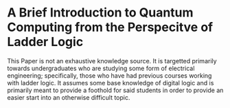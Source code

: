 # A Brief Introduction to Quantum Computing from the Perspecitve of Ladder Logic

This Paper is not an exhaustive knowledge source.  It is targetted primarily towards undergraduates who are studying some form of electrical engineering; specifically, those who have had previous courses working with ladder logic.  It assumes some base knowledge of digital logic and is primarily meant to provide a foothold for said students in order to provide an easier start into an otherwise difficult topic.
